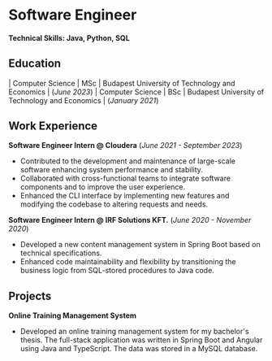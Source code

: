 # Software Engineer 

#### Technical Skills: Java, Python, SQL

## Education

| Computer Science | MSc | Budapest University of Technology and Economics | (_June 2023_)
| Computer Science | BSc | Budapest University of Technology and Economics | (_January 2021_)

## Work Experience

**Software Engineer Intern @ Cloudera**
(_June 2021 - September 2023_)
- Contributed to the development and maintenance of large-scale software enhancing system performance and stability.
- Collaborated with cross-functional teams to integrate software components and to improve the user experience.
- Enhanced the CLI interface by implementing new features and modifying the codebase to altering requests and needs.

**Software Engineer Intern @ IRF Solutions KFT.** 
(_June 2020 - November 2020_)
- Developed a new content management system in Spring Boot based on technical specifications.
- Enhanced code maintainability and flexibility by transitioning the business logic from SQL-stored procedures to Java code.

## Projects

**Online Training Management System**
- Developed an online training management system for my bachelor's thesis. The full-stack application was written in Spring Boot and Angular using Java and TypeScript. The data was stored in a MySQL database.

